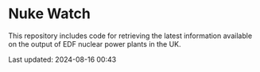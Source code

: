 # Nuke Watch

This repository includes code for retrieving the latest information available on the output of EDF nuclear power plants in the UK.

Last updated: 2024-08-16 00:43